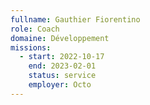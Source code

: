 ```yaml
---
fullname: Gauthier Fiorentino
role: Coach
domaine: Développement
missions:
  - start: 2022-10-17
    end: 2023-02-01
    status: service
    employer: Octo
---
```


